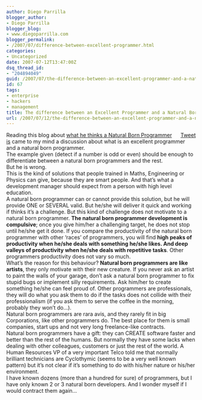 ```yaml
---
author: Diego Parrilla
blogger_author:
- Diego Parrilla
blogger_blog:
- www.diegoparrilla.com
blogger_permalink:
- /2007/07/difference-between-excellent-programmer.html
categories:
- Uncategorized
date: 2007-07-12T13:47:00Z
dsq_thread_id:
- "204894049"
guid: /2007/07/the-difference-between-an-excellent-programmer-and-a-natural-born-programmer/
id: 67
tags:
- enterprise
- hackers
- management
title: The difference between an Excellent Programmer and a Natural Born Programmer
url: /2007/07/12/the-difference-between-an-excellent-programmer-and-a-natural-born-programmer/
---
```


<div style="float: right; margin-left: 10px;">
  <a href="https://twitter.com/share" class="twitter-share-button" data-via="nubeblog" data-hashtags="enterprise,hackers,management" data-count="vertical" data-url="/2007/07/12/the-difference-between-an-excellent-programmer-and-a-natural-born-programmer/">Tweet</a>
</div>

Reading this blog about [what he thinks a Natural Born Programmer is](http://warpedjavaguy.wordpress.com/2007/06/20/natural-born-programmers/) came to my mind a discussion about what is an excellent programmer and a natural born programmer.  
The example given (detect if a number is odd or even) should be enough to differentiate between a natural born programmers and the rest.  
But he is wrong.  
This is the kind of solutions that people trained in Maths, Engineering or Physics can give, because they are smart people. And that&#8217;s what a development manager should expect from a person with high level education.  
A natural born programmer can or cannot provide this solution, but he will provide ONE or SEVERAL valid. But he/she will deliver it quick and working if thinks it&#8217;s a challenge. But this kind of challenge does not motivate to a natural born programmer. <span style="font-weight: bold;">The natural born programmer development is compulsive</span>; once you give him/her a challenging target, he does not stop until he/she get it done. If you compare the productivity of the natural born programmer with other &#8216;races&#8217; of programmers, you will find <span style="font-weight: bold;">high peaks of productivity when he/she deals with something he/she likes. And deep valleys of productivity when he/she deals with repetitive tasks</span>. Other programmers productivity does not vary so much.  
What&#8217;s the reason for this behaviour? <span style="font-weight: bold;">Natural born programmers are like artists</span>, they only motivate with their new creature. If you never ask an artist to paint the walls of your garage, don&#8217;t ask a natural born programmer to fix stupid bugs or implement silly requirements. Ask him/her to create something he/she can feel proud of. Other programmers are <span class="blsp-spelling-corrected" id="SPELLING_ERROR_0">professionals</span>, they will do what you ask them to do if the tasks does not <span class="blsp-spelling-corrected" id="SPELLING_ERROR_1">collide</span> with their professionalism (if you ask them to serve the <span class="blsp-spelling-corrected" id="SPELLING_ERROR_2">coffee</span> in the morning, probably they won&#8217;t do&#8230;).  
Natural born programmers are <span class="blsp-spelling-error" id="SPELLING_ERROR_3">rara</span> <span class="blsp-spelling-error" id="SPELLING_ERROR_4">avis</span>, and they rarely fit in big Corporations, like other programmers do. The best place for them is small companies, <span class="blsp-spelling-corrected" id="SPELLING_ERROR_5">start ups</span> and not very long freelance-like contracts.  
Natural born programmers have a gift: they can CREATE software faster and better than the rest of the humans. But normally they have some lacks when dealing with other colleagues, customers or just the rest of the world. A Human Resources VP of a very important <span class="blsp-spelling-error" id="SPELLING_ERROR_6">Telco</span> told me that normally brilliant technicians are Cyclothymic (seems to be a very well known pattern) but it&#8217;s not clear if it&#8217;s something to do with his/her nature or his/her environment.  
I have known dozens (more than a hundred for sure) of programmers, but I have only known 2 or 3 natural born developers. And I wonder myself if I would contract them again&#8230;
